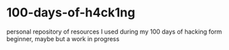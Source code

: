 # 100-days-of-h4ck1ng
personal repository of resources I used during my 100 days of hacking
form beginner, maybe but a work in progress